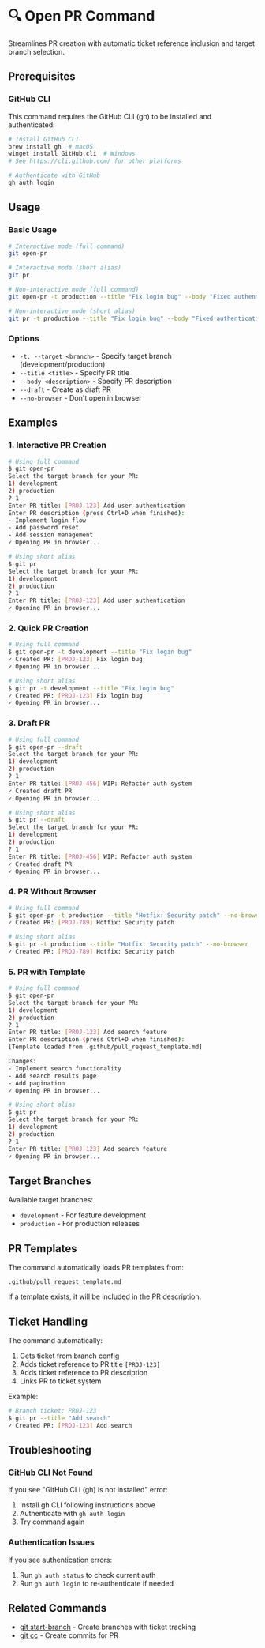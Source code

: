 # 🔍 Open PR Command

Streamlines PR creation with automatic ticket reference inclusion and target branch selection.

## Prerequisites

### GitHub CLI
This command requires the GitHub CLI (gh) to be installed and authenticated:

```bash
# Install GitHub CLI
brew install gh  # macOS
winget install GitHub.cli  # Windows
# See https://cli.github.com/ for other platforms

# Authenticate with GitHub
gh auth login
```

## Usage

### Basic Usage

```bash
# Interactive mode (full command)
git open-pr

# Interactive mode (short alias)
git pr

# Non-interactive mode (full command)
git open-pr -t production --title "Fix login bug" --body "Fixed authentication flow"

# Non-interactive mode (short alias)
git pr -t production --title "Fix login bug" --body "Fixed authentication flow"
```

### Options

- `-t, --target <branch>` - Specify target branch (development/production)
- `--title <title>` - Specify PR title
- `--body <description>` - Specify PR description
- `--draft` - Create as draft PR
- `--no-browser` - Don't open in browser

## Examples

### 1. Interactive PR Creation

```bash
# Using full command
$ git open-pr
Select the target branch for your PR:
1) development
2) production
? 1
Enter PR title: [PROJ-123] Add user authentication
Enter PR description (press Ctrl+D when finished):
- Implement login flow
- Add password reset
- Add session management
✓ Opening PR in browser...

# Using short alias
$ git pr
Select the target branch for your PR:
1) development
2) production
? 1
Enter PR title: [PROJ-123] Add user authentication
✓ Opening PR in browser...
```

### 2. Quick PR Creation

```bash
# Using full command
$ git open-pr -t development --title "Fix login bug"
✓ Created PR: [PROJ-123] Fix login bug
✓ Opening PR in browser...

# Using short alias
$ git pr -t development --title "Fix login bug"
✓ Created PR: [PROJ-123] Fix login bug
✓ Opening PR in browser...
```

### 3. Draft PR

```bash
# Using full command
$ git open-pr --draft
Select the target branch for your PR:
1) development
2) production
? 1
Enter PR title: [PROJ-456] WIP: Refactor auth system
✓ Created draft PR
✓ Opening PR in browser...

# Using short alias
$ git pr --draft
Select the target branch for your PR:
1) development
2) production
? 1
Enter PR title: [PROJ-456] WIP: Refactor auth system
✓ Created draft PR
✓ Opening PR in browser...
```

### 4. PR Without Browser

```bash
# Using full command
$ git open-pr -t production --title "Hotfix: Security patch" --no-browser
✓ Created PR: [PROJ-789] Hotfix: Security patch

# Using short alias
$ git pr -t production --title "Hotfix: Security patch" --no-browser
✓ Created PR: [PROJ-789] Hotfix: Security patch
```

### 5. PR with Template

```bash
# Using full command
$ git open-pr
Select the target branch for your PR:
1) development
2) production
? 1
Enter PR title: [PROJ-123] Add search feature
Enter PR description (press Ctrl+D when finished):
[Template loaded from .github/pull_request_template.md]

Changes:
- Implement search functionality
- Add search results page
- Add pagination
✓ Opening PR in browser...

# Using short alias
$ git pr
Select the target branch for your PR:
1) development
2) production
? 1
Enter PR title: [PROJ-123] Add search feature
✓ Opening PR in browser...
```

## Target Branches

Available target branches:
- `development` - For feature development
- `production` - For production releases

## PR Templates

The command automatically loads PR templates from:
```
.github/pull_request_template.md
```

If a template exists, it will be included in the PR description.

## Ticket Handling

The command automatically:
1. Gets ticket from branch config
2. Adds ticket reference to PR title `[PROJ-123]`
3. Adds ticket reference to PR description
4. Links PR to ticket system

Example:
```bash
# Branch ticket: PROJ-123
$ git pr --title "Add search"
✓ Created PR: [PROJ-123] Add search
```

## Troubleshooting

### GitHub CLI Not Found
If you see "GitHub CLI (gh) is not installed" error:
1. Install gh CLI following instructions above
2. Authenticate with `gh auth login`
3. Try command again

### Authentication Issues
If you see authentication errors:
1. Run `gh auth status` to check current auth
2. Run `gh auth login` to re-authenticate if needed

## Related Commands

- [git start-branch](start-branch.md) - Create branches with ticket tracking
- [git cc](conventional-commit.md) - Create commits for PR
